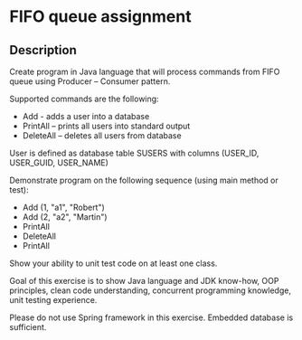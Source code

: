# FIFO queue assignment
## Description
Create program in Java language that will process commands from FIFO queue using Producer –
Consumer pattern.

Supported commands are the following:
* Add  - adds a user into a database
* PrintAll – prints all users into standard output
* DeleteAll – deletes all users from database

User is defined as database table SUSERS with columns (USER_ID, USER_GUID, USER_NAME)

Demonstrate program on the following sequence (using main method or test):
* Add (1, &quot;a1&quot;, &quot;Robert&quot;)
* Add (2, &quot;a2&quot;, &quot;Martin&quot;)
* PrintAll
* DeleteAll
* PrintAll

Show your ability to unit test code on at least one class.

Goal of this exercise is to show Java language and JDK know-how, OOP principles, clean code
understanding, concurrent programming knowledge, unit testing experience.

Please do not use Spring framework in this exercise. Embedded database is sufficient.